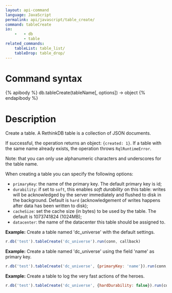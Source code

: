 ```yaml
---
layout: api-command
language: JavaScript
permalink: api/javascript/table_create/
command: tableCreate
io:
    -   - db
        - table
related_commands:
    tableList: table_list/
    tableDrop: table_drop/
---
```


# Command syntax #

{% apibody %}
db.tableCreate(tableName[, options]) &rarr; object
{% endapibody %}

# Description #

Create a table. A RethinkDB table is a collection of JSON documents.

If successful, the operation returns an object: `{created: 1}`. If a table with the same
name already exists, the operation throws `RqlRuntimeError`.

Note: that you can only use alphanumeric characters and underscores for the table name.


When creating a table you can specify the following options:

- `primaryKey`: the name of the primary key. The default primary key is id;
- `durability`: if set to `soft`, this enables _soft durability_ on this table:
writes will be acknowledged by the server immediately and flushed to disk in the
background. Default is `hard` (acknowledgement of writes happens after data has been
written to disk);
- `cacheSize`: set the cache size (in bytes) to be used by the table. The
default is 1073741824 (1024MB);
- `datacenter`: the name of the datacenter this table should be assigned to.



__Example:__ Create a table named 'dc_universe' with the default settings.

```js
r.db('test').tableCreate('dc_universe').run(conn, callback)
```

__Example:__ Create a table named 'dc_universe' using the field 'name' as primary key.

```js
r.db('test').tableCreate('dc_universe', {primaryKey: 'name'}).run(conn, callback)
```

__Example:__ Create a table to log the very fast actions of the heroes.

```js
r.db('test').tableCreate('dc_universe', {hardDurability: false}).run(conn, callback)
```

